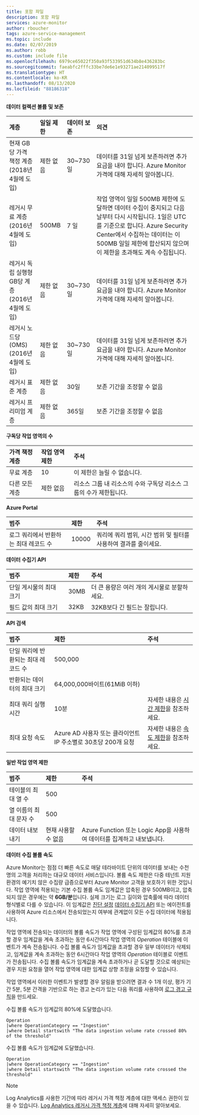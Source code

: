 ```yaml
---
title: 포함 파일
description: 포함 파일
services: azure-monitor
author: rboucher
tags: azure-service-management
ms.topic: include
ms.date: 02/07/2019
ms.author: robb
ms.custom: include file
ms.openlocfilehash: 6979ce65022f350a93f533951d634b8e436283bc
ms.sourcegitcommit: faeabfc2fffc33be7de6e1e93271ae214099517f
ms.translationtype: HT
ms.contentlocale: ko-KR
ms.lasthandoff: 08/13/2020
ms.locfileid: "88186318"
---
```

**데이터 컬렉션 볼륨 및 보존** 

| 계층 | 일일 제한 | 데이터 보존 | 의견 |
|:---|:---|:---|:---|
| 현재 GB당 가격 책정 계층<br>(2018년 4월에 도입) | 제한 없음 | 30~730일 | 데이터를 31일 넘게 보존하려면 추가 요금을 내야 합니다. Azure Monitor 가격에 대해 자세히 알아봅니다. |
| 레거시 무료 계층<br>(2016년 4월에 도입) | 500MB | 7 일 | 작업 영역이 일일 500MB 제한에 도달하면 데이터 수집이 중지되고 다음 날부터 다시 시작됩니다. 1일은 UTC를 기준으로 합니다. Azure Security Center에서 수집하는 데이터는 이 500MB 일일 제한에 합산되지 않으며 이 제한을 초과해도 계속 수집됩니다.  |
| 레거시 독립 실행형 GB당 계층<br>(2016년 4월에 도입) | 제한 없음 | 30~730일 | 데이터를 31일 넘게 보존하려면 추가 요금을 내야 합니다. Azure Monitor 가격에 대해 자세히 알아봅니다. |
| 레거시 노드당(OMS)<br>(2016년 4월에 도입) | 제한 없음 | 30~730일 | 데이터를 31일 넘게 보존하려면 추가 요금을 내야 합니다. Azure Monitor 가격에 대해 자세히 알아봅니다. |
| 레거시 표준 계층 | 제한 없음 | 30일  | 보존 기간을 조정할 수 없음 |
| 레거시 프리미엄 계층 | 제한 없음 | 365일  | 보존 기간을 조정할 수 없음 |

**구독당 작업 영역의 수**

| 가격 책정 계층    | 작업 영역 제한 | 주석
|:---|:---|:---|
| 무료 계층  | 10 | 이 제한은 늘릴 수 없습니다. |
| 다른 모든 계층 | 제한 없음 | 리소스 그룹 내 리소스의 수와 구독당 리소스 그룹의 수가 제한됩니다. |

**Azure Portal**

| 범주 | 제한 | 주석 |
|:---|:---|:---|
| 로그 쿼리에서 반환하는 최대 레코드 수 | 10000 | 쿼리에 쿼리 범위, 시간 범위 및 필터를 사용하여 결과를 줄이세요. |


**데이터 수집기 API**

| 범주 | 제한 | 주석 |
|:---|:---|:---|
| 단일 게시물의 최대 크기 | 30MB | 더 큰 용량은 여러 개의 게시물로 분할하세요. |
| 필드 값의 최대 크기  | 32KB | 32KB보다 긴 필드는 잘립니다. |

**API 검색**

| 범주 | 제한 | 주석 |
|:---|:---|:---|
| 단일 쿼리에 반환되는 최대 레코드 수 | 500,000 | |
| 반환되는 데이터의 최대 크기 | 64,000,000바이트(61MiB 이하)| |
| 최대 쿼리 실행 시간 | 10분 | 자세한 내용은 [시간 제한](https://dev.loganalytics.io/documentation/Using-the-API/Timeouts)을 참조하세요.  |
| 최대 요청 속도 | Azure AD 사용자 또는 클라이언트 IP 주소별로 30초당 200개 요청 | 자세한 내용은 [속도 제한](https://dev.loganalytics.io/documentation/Using-the-API/Limits)을 참조하세요. |

**일반 작업 영역 제한**

| 범주 | 제한 | 주석 |
|:---|:---|:---|
| 테이블의 최대 열 수         | 500 | |
| 열 이름의 최대 문자 수 | 500 | |
| 데이터 내보내기 | 현재 사용할 수 없음 | Azure Function 또는 Logic App을 사용하여 데이터를 집계하고 내보냅니다. | 

**데이터 수집 볼륨 속도**

Azure Monitor는 점점 더 빠른 속도로 매달 테라바이트 단위의 데이터를 보내는 수천 명의 고객을 처리하는 대규모 데이터 서비스입니다. 볼륨 속도 제한은 다중 테넌트 지원 환경의 예기치 않은 수집량 급증으로부터 Azure Monitor 고객을 보호하기 위한 것입니다. 작업 영역에 적용되는 기본 수집 볼륨 속도 임계값은 압축된 경우 500MB이고, 압축되지 않은 경우에는 약 **6GB/분**입니다. 실제 크기는 로그 길이와 압축률에 따라 데이터 형식별로 다를 수 있습니다. 이 임계값은 [진단 설정](../articles/azure-monitor/platform/diagnostic-settings.md) [데이터 수집기 API](../articles/azure-monitor/platform/data-collector-api.md) 또는 에이전트를 사용하여 Azure 리소스에서 전송되었는지 여부에 관계없이 모든 수집 데이터에 적용됩니다.

작업 영역에 전송되는 데이터의 볼륨 속도가 작업 영역에 구성된 임계값의 80%를 초과할 경우 임계값을 계속 초과하는 동안 6시간마다 작업 영역의 *Operation* 테이블에 이벤트가 계속 전송됩니다. 수집 볼륨 속도가 임계값을 초과할 경우 일부 데이터가 삭제되고, 임계값을 계속 초과하는 동안 6시간마다 작업 영역의 *Operation* 테이블로 이벤트가 전송됩니다. 수집 볼륨 속도가 임계값을 계속 초과하거나 곧 도달할 것으로 예상되는 경우 지원 요청을 열어 작업 영역에 대한 임계값 상향 조정을 요청할 수 있습니다. 

작업 영역에서 이러한 이벤트가 발생할 경우 알림을 받으려면 결과 수 1개 이상, 평가 기간 5분, 5분 간격을 기반으로 하는 경고 논리가 있는 다음 쿼리를 사용하여 [로그 경고 규칙](../articles/azure-monitor/platform/alerts-log.md)을 만드세요.

수집 볼륨 속도가 임계값의 80%에 도달했습니다.
```Kusto
Operation
|where OperationCategory == "Ingestion"
|where Detail startswith "The data ingestion volume rate crossed 80% of the threshold"
```

수집 볼륨 속도가 임계값에 도달했습니다.
```Kusto
Operation
|where OperationCategory == "Ingestion"
|where Detail startswith "The data ingestion volume rate crossed the threshold"
```

>[!NOTE]
>Log Analytics를 사용한 기간에 따라 레거시 가격 책정 계층에 대한 액세스 권한이 있을 수 있습니다. [Log Analytics 레거시 가격 책정 계층](https://docs.microsoft.com/azure/azure-monitor/platform/manage-cost-storage#legacy-pricing-tiers)에 대해 자세히 알아보세요. 
